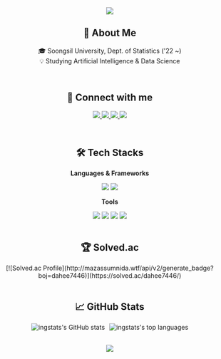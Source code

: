 <div align="center">

<!-- 헤더: 동적인 캡슐 렌더 사용 -->

<img src="https://www.google.com/search?q=https://capsule-render.vercel.app/api%3Ftype%3Drounded%26color%3Dauto%26height%3D220%26section%3Dheader%26text%3DWelcome%2520to%2520My%2520Profile!%26fontSize%3D50%26fontAlignY%3D38%26animation%3DfadeIn" />

<!-- 소개 (About Me) -->

<h2><strong>👋 About Me</strong></h2>
<p>
🎓 Soongsil University, Dept. of Statistics ('22 ~) <br/>
💡 Studying Artificial Intelligence & Data Science <br/>
</p>
<br>

<!-- 소셜 링크 (Connect with me) -->

<h2><strong>🤝 Connect with me</strong></h2>
<p>
<a href="https://www.google.com/search?q=https://github.com/ingstats" target="_blank">
<img src="https://www.google.com/search?q=https://img.shields.io/badge/GitHub-181717%3Fstyle%3Dfor-the-badge%26logo%3Dgithub%26logoColor%3Dwhite" />
</a>
<a href="mailto:dahee7446@gmail.com" target="_blank">
<img src="https://img.shields.io/badge/Gmail-D14836?style=for-the-badge&logo=gmail&logoColor=white" />
</a>
<a href="[블로그 또는 포트폴리오 링크]" target="_blank">
<img src="https://www.google.com/search?q=https://img.shields.io/badge/Portfolio-282D33%3Fstyle%3Dfor-the-badge%26logo%3DAbout.me%26logoColor%3Dwhite" />
</a>
<a href="[링크드인 프로필 링크]" target="_blank">
<img src="https://www.google.com/search?q=https://img.shields.io/badge/LinkedIn-0A66C2%3Fstyle%3Dfor-the-badge%26logo%3Dlinkedin%26logoColor%3Dwhite" />
</a>
</p>
<br>

<!-- 기술 스택 (Tech Stacks) -->

<h2><strong>🛠️ Tech Stacks</strong></h2>
<div>
<p><strong>Languages & Frameworks</strong></p>
<img src="https://img.shields.io/badge/Python-3776AB?style=for-the-badge&logo=Python&logoColor=white" />
<img src="https://img.shields.io/badge/PyTorch-EE4C2C?style=for-the-badge&logo=PyTorch&logoColor=white" />
</div>
<div style="margin-top: 10px;">
<p><strong>Tools</strong></p>
<img src="https://www.google.com/search?q=https://img.shields.io/badge/Git-F05032%3Fstyle%3Dfor-the-badge%26logo%3Dgit%26logoColor%3Dwhite" />
<img src="https://img.shields.io/badge/Figma-F24E1E?style=for-the-badge&logo=Figma&logoColor=white" />
<img src="https://img.shields.io/badge/Notion-000000?style=for-the-badge&logo=Notion&logoColor=white" />
<img src="https://img.shields.io/badge/Trello-0052CC?style=for-the-badge&logo=Trello&logoColor=white" />
</div>
<br>

<!-- 백준 티어 (Baekjoon) -->

<h2><strong>🏆 Solved.ac</strong></h2>
[![Solved.ac Profile](http://mazassumnida.wtf/api/v2/generate_badge?boj=dahee7446)](https://solved.ac/dahee7446/)

<br>
<br>

<!-- GitHub 통계 (GitHub Stats) -->

<h2><strong>📈 GitHub Stats</strong></h2>
<div style="display: flex; justify-content: center; gap: 10px; flex-wrap: wrap;">
<img src="https://www.google.com/search?q=https://github-readme-stats.vercel.app/api%3Fusername%3Dingstats%26theme%3Dtokyonight%26show_icons%3Dtrue%26hide_border%3Dtrue%26count_private%3Dtrue" alt="ingstats's GitHub stats" />
<img src="https://www.google.com/search?q=https://github-readme-stats.vercel.app/api/top-langs/%3Fusername%3Dingstats%26theme%3Dtokyonight%26show_icons%3Dtrue%26hide_border%3Dtrue%26layout%3Dcompact" alt="ingstats's top languages" />
</div>
<br>

<!-- 방문자 수 -->

<p>
<img src="https://www.google.com/search?q=https://hits.seeyoufarm.com/api/count/incr/badge.svg%3Furl%3Dhttps%253A%252F%252Fgithub.com%252Fingstats%26count_bg%3D%252379C83D%26title_bg%3D%2523555555%26icon%3D%26icon_color%3D%2523E7E7E7%26title%3Dhits%26edge_flat%3Dfalse" />
</p>

</div>

